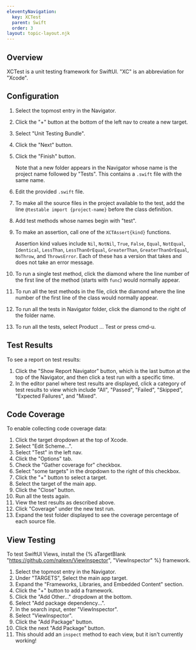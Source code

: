 ```yaml
---
eleventyNavigation:
  key: XCTest
  parent: Swift
  order: 3
layout: topic-layout.njk
---
```


## Overview

XCTest is a unit testing framework for SwiftUI.
"XC" is an abbreviation for "Xcode".

## Configuration

1. Select the topmost entry in the Navigator.
1. Click the "+" button at the bottom of the left nav to create a new target.
1. Select "Unit Testing Bundle".
1. Click the "Next" button.
1. Click the "Finish" button.

   Note that a new folder appears in the Navigator whose name is
   the project name followed by "Tests".
   This contains a `.swift` file with the same name.

1. Edit the provided `.swift` file.
1. To make all the source files in the project available to the test,
   add the line `@testable import {project-name}` before the class definition.
1. Add test methods whose names begin with "test".
1. To make an assertion, call one of the `XCTAssert{kind}` functions.

   Assertion kind values include `Nil`, `NotNil`, `True`, `False`,
   `Equal`, `NotEqual`, `Identical`,
   `LessThan`, `LessThanOrEqual`, `GreaterThan`, `GreaterThanOrEqual`,
   `NoThrow`, and `ThrowsError`.
   Each of these has a version that takes and does not take an error message.

1. To run a single test method, click the diamond where the
   line number of the first line of the method (starts with `func`)
   would normally appear.
1. To run all the test methods in the file, click the diamond where the
   line number of the first line of the class would normally appear.
1. To run all the tests in Navigator folder, click the diamond
   to the right of the folder name.
1. To run all the tests, select Product ... Test or press cmd-u.

## Test Results

To see a report on test results:

1. Click the "Show Report Navigator" button,
   which is the last button at the top of the Navigator,
   and then click a test run with a specific time.
1. In the editor panel where test results are displayed,
   click a category of test results to view
   which include "All", "Passed", "Failed", "Skipped",
   "Expected Failures", and "Mixed".

## Code Coverage

To enable collecting code coverage data:

1. Click the target dropdown at the top of Xcode.
1. Select "Edit Scheme...".
1. Select "Test" in the left nav.
1. Click the "Options" tab.
1. Check the "Gather coverage for" checkbox.
1. Select "some targets" in the dropdown to the right of this checkbox.
1. Click the "+" button to select a target.
1. Select the target of the main app.
1. Click the "Close" button.
1. Run all the tests again.
1. View the test results as described above.
1. Click "Coverage" under the new test run.
1. Expand the test folder displayed to see the coverage percentage
   of each source file.

## View Testing

To test SwiftUI Views, install the {% aTargetBlank
"https://github.com/nalexn/ViewInspector", "ViewInspector" %} framework.

1. Select the topmost entry in the Navigator.
1. Under "TARGETS", Select the main app target.
1. Expand the "Frameworks, Libraries, and Embedded Content" section.
1. Click the "+" button to add a framework.
1. Click the "Add Other..." dropdown at the bottom.
1. Select "Add package dependency...".
1. In the search input, enter "ViewInspector".
1. Select "ViewInspector".
1. Click the "Add Package" button.
1. Click the next "Add Package" button.
1. This should add an `inspect` method to each view,
   but it isn't currently working!
